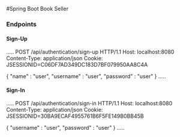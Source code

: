#Spring Boot Book Seller

### Endpoints

#### Sign-Up

.....
POST /api/authentication/sign-up HTTP/1.1
Host: localhost:8080
Content-Type: application/json
Cookie: JSESSIONID=C06DF7AD349DC183D7BF079950AA8C4A

{
"name" : "user",
"username" : "user",
"password" : "user"
}
.....

#### Sign-In

.....
POST /api/authentication/sign-in HTTP/1.1
Host: localhost:8080
Content-Type: application/json
Cookie: JSESSIONID=30BA9ECAF4955761B6F5FE149B0BB45B

{
"username" : "user",
"password" : "user"
}
.....